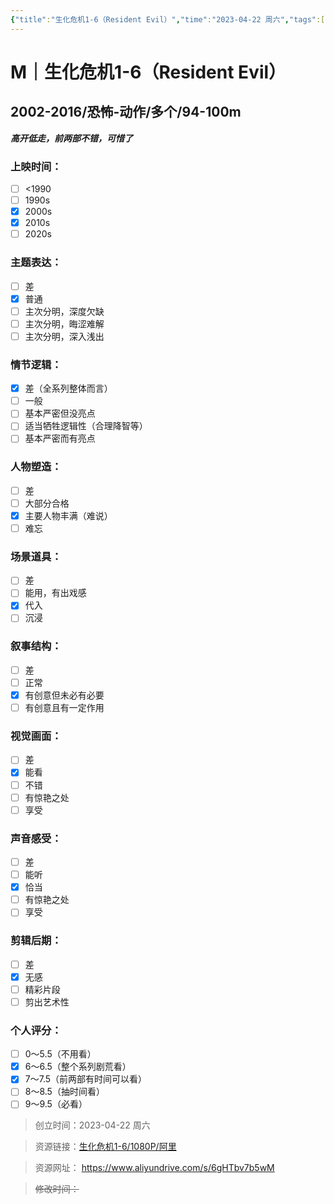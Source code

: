 ```yaml
---
{"title":"生化危机1-6（Resident Evil）","time":"2023-04-22 周六","tags":["M","恐怖"],"rating":6.5,"dg-publish":true,"permalink":"/300 评价/M电影/过往归档/生化危机1-6（Resident Evil）/","dgPassFrontmatter":true,"created":"2024-01-25T18:45:04.000+08:00","updated":"2024-01-25T18:45:04.000+08:00"}
---
```



# M｜生化危机1-6（Resident Evil）
## 2002-2016/恐怖-动作/多个/94-100m
***高开低走，前两部不错，可惜了***
### 上映时间：
- [ ] <1990
- [ ] 1990s
- [x] 2000s
- [x] 2010s
- [ ] 2020s
### 主题表达：
- [ ] 差
- [x] 普通
- [ ] 主次分明，深度欠缺
- [ ] 主次分明，晦涩难解
- [ ] 主次分明，深入浅出
### 情节逻辑：
- [x] 差（全系列整体而言）
- [ ] 一般
- [ ] 基本严密但没亮点
- [ ] 适当牺牲逻辑性（合理降智等）
- [ ] 基本严密而有亮点
### 人物塑造：
- [ ] 差
- [ ] 大部分合格
- [x] 主要人物丰满（难说）
- [ ] 难忘
### 场景道具：
- [ ] 差
- [ ] 能用，有出戏感
- [x] 代入
- [ ] 沉浸
### 叙事结构：
- [ ] 差
- [ ] 正常
- [x] 有创意但未必有必要
- [ ] 有创意且有一定作用
### 视觉画面：
- [ ] 差
- [x] 能看
- [ ] 不错
- [ ] 有惊艳之处
- [ ] 享受
### 声音感受：
- [ ] 差
- [ ] 能听
- [x] 恰当
- [ ] 有惊艳之处
- [ ] 享受
### 剪辑后期：
- [ ] 差
- [x] 无感
- [ ] 精彩片段
- [ ] 剪出艺术性
### 个人评分：
- [ ] 0～5.5（不用看）
- [x] 6～6.5（整个系列剧荒看）
- [x] 7～7.5（前两部有时间可以看）
- [ ] 8～8.5（抽时间看）
- [ ] 9～9.5（必看）

>创立时间：2023-04-22 周六

>资源链接：[生化危机1-6/1080P/阿里](https://www.aliyundrive.com/s/6gHTbv7b5wM)

>资源网址：
>https://www.aliyundrive.com/s/6gHTbv7b5wM

>~~修改时间：~~



